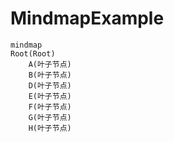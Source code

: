 # MindmapExample
``` mermaid
mindmap
Root(Root)
    A(叶子节点)
    B(叶子节点)
    D(叶子节点)
    E(叶子节点)
    F(叶子节点)
    G(叶子节点)
    H(叶子节点)
```